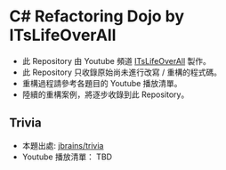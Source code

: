 # C# Refactoring Dojo by ITsLifeOverAll

* 此 Repository 由 Youtube 頻道 [ITsLifeOverAll](https://www.youtube.com/channel/UCg3aKQCYEsWy-W5B209IkgQ) 製作。
* 此 Repository 只收錄原始尚未進行改寫 / 重構的程式碼。
* 重構過程請參考各題目的 Youtube 播放清單。
* 陸續的重構案例，將逐步收錄到此 Repository。

## Trivia 
* 本題出處: [jbrains/trivia](https://github.com/jbrains/trivia)
* Youtube 播放清單： TBD 
